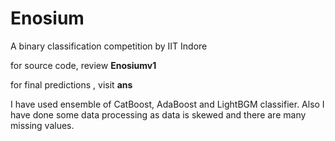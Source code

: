 # Enosium
A binary classification competition by IIT Indore


for source code, review **Enosiumv1**

for final predictions , visit **ans**


I have used ensemble of CatBoost, AdaBoost and LightBGM classifier. Also I have done some data processing as data is skewed and there are many missing values.
